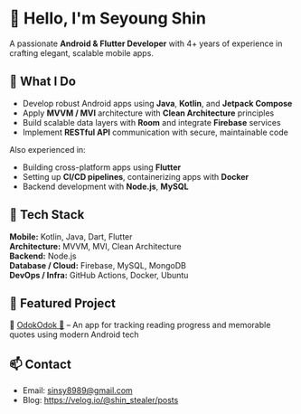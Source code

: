 # 👋 Hello, I'm Seyoung Shin

A passionate **Android & Flutter Developer** with 4+ years of experience in crafting elegant, scalable mobile apps.

## 💼 What I Do

- Develop robust Android apps using **Java**, **Kotlin**, and **Jetpack Compose**
- Apply **MVVM / MVI** architecture with **Clean Architecture** principles
- Build scalable data layers with **Room** and integrate **Firebase** services
- Implement **RESTful API** communication with secure, maintainable code

Also experienced in:
- Building cross-platform apps using **Flutter**
- Setting up **CI/CD pipelines**, containerizing apps with **Docker**
- Backend development with **Node.js**, **MySQL**

## 🚀 Tech Stack
**Mobile:** Kotlin, Java, Dart, Flutter  
**Architecture:** MVVM, MVI, Clean Architecture  
**Backend:** Node.js  
**Database / Cloud:** Firebase, MySQL, MongoDB  
**DevOps / Infra:** GitHub Actions, Docker, Ubuntu

## 📌 Featured Project
🔹 [OdokOdok 📘](https://github.com/stevey-sy/odok-compose) – An app for tracking reading progress and memorable quotes using modern Android tech

## 📫 Contact
- Email: sinsy8989@gmail.com
- Blog: https://velog.io/@shin_stealer/posts
